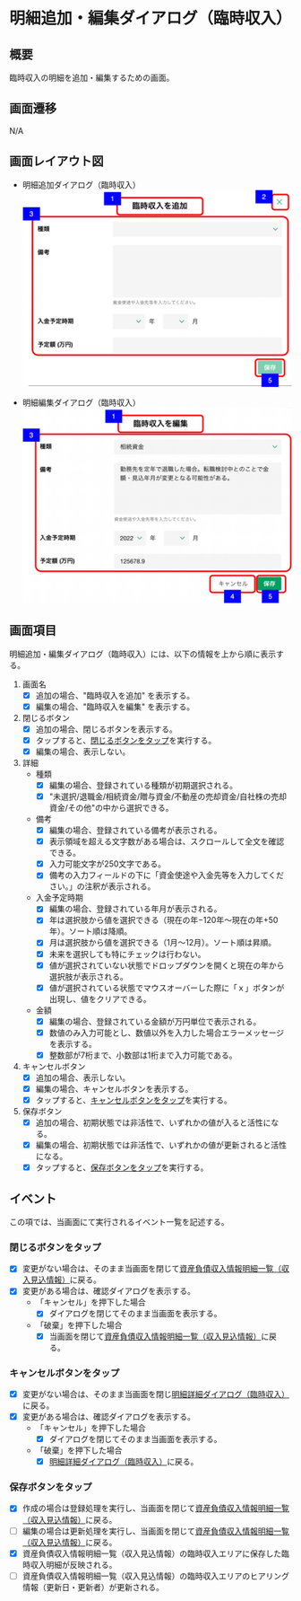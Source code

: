 # 明細追加・編集ダイアログ（臨時収入）

## 概要

臨時収入の明細を追加・編集するための画面。

## 画面遷移

N/A

## 画面レイアウト図

- 明細追加ダイアログ（臨時収入）
![明細追加ダイアログ（臨時収入）](./images/明細追加ダイアログ（臨時収入）.drawio.png)

- 明細編集ダイアログ（臨時収入）
![明細編集ダイアログ（臨時収入）](./images/明細編集ダイアログ（臨時収入）.drawio.png)


## 画面項目
明細追加・編集ダイアログ（臨時収入）には、以下の情報を上から順に表示する。

1. 画面名
    - [X] 追加の場合、"臨時収入を追加" を表示する。
    - [X] 編集の場合、"臨時収入を編集" を表示する。

2. 閉じるボタン
    - [X] 追加の場合、閉じるボタンを表示する。
    - [X] タップすると、[閉じるボタンをタップ](#閉じるボタンをタップ)を実行する。
    - [X] 編集の場合、表示しない。

3. 詳細
    - 種類
      - [X] 編集の場合、登録されている種類が初期選択される。
      - [X] "未選択/退職金/相続資金/贈与資金/不動産の売却資金/自社株の売却資金/その他"の中から選択できる。
    - 備考
      - [X] 編集の場合、登録されている備考が表示される。
      - [X] 表示領域を超える文字数がある場合は、スクロールして全文を確認できる。
      - [X] 入力可能文字が250文字である。
      - [X] 備考の入力フィールドの下に「資金使途や入金先等を入力してください。」の注釈が表示される。
    - 入金予定時期
      - [X] 編集の場合、登録されている年月が表示される。
      - [X] 年は選択肢から値を選択できる（現在の年−120年〜現在の年+50年）。ソート順は降順。
      - [X] 月は選択肢から値を選択できる（1月〜12月）。ソート順は昇順。
      - [X] 未来を選択しても特にチェックは行わない。
      - [X] 値が選択されていない状態でドロップダウンを開くと現在の年から選択肢が表示される。
      - [X] 値が選択されている状態でマウスオーバーした際に「ｘ」ボタンが出現し、値をクリアできる。
    - 金額
      - [X] 編集の場合、登録されている金額が万円単位で表示される。
      - [X] 数値のみ入力可能とし、数値以外を入力した場合エラーメッセージを表示する。
      - [X] 整数部が7桁まで、小数部は1桁まで入力可能である。

4. キャンセルボタン
    - [X] 追加の場合、表示しない。
    - [X] 編集の場合、キャンセルボタンを表示する。
    - [X] タップすると、[キャンセルボタンをタップ](#キャンセルボタンをタップ)を実行する。

5. 保存ボタン
    - [X] 追加の場合、初期状態では非活性で、いずれかの値が入ると活性になる。
    - [X] 編集の場合、初期状態では非活性で、いずれかの値が更新されると活性になる。
    - [X] タップすると、[保存ボタンをタップ](#保存ボタンをタップ)を実行する。

## イベント
この項では、当画面にて実行されるイベント一覧を記述する。

### 閉じるボタンをタップ
- [X] 変更がない場合は、そのまま当画面を閉じて[資産負債収入情報明細一覧（収入見込情報）](./資産負債収入情報明細一覧（収入見込情報）.md)に戻る。
- [X] 変更がある場合は、確認ダイアログを表示する。
  - 「キャンセル」を押下した場合
    - [X] ダイアログを閉じてそのまま当画面を表示する。
  - 「破棄」を押下した場合
    - [X] 当画面を閉じて[資産負債収入情報明細一覧（収入見込情報）](./資産負債収入情報明細一覧（収入見込情報）.md)に戻る。

### キャンセルボタンをタップ
- [X] 変更がない場合は、そのまま当画面を閉じ[明細詳細ダイアログ（臨時収入）](./明細詳細ダイアログ（臨時収入）.md)に戻る。
- [X] 変更がある場合は、確認ダイアログを表示する。
  - 「キャンセル」を押下した場合
    - [X] ダイアログを閉じてそのまま当画面を表示する。
  - 「破棄」を押下した場合
    - [X] [明細詳細ダイアログ（臨時収入）](./明細詳細ダイアログ（臨時収入）.md)に戻る。

### 保存ボタンをタップ
- [X] 作成の場合は登録処理を実行し、当画面を閉じて[資産負債収入情報明細一覧（収入見込情報）](./資産負債収入情報明細一覧（収入見込情報）.md)に戻る。
- [ ] 編集の場合は更新処理を実行し、当画面を閉じて[資産負債収入情報明細一覧（収入見込情報）](./資産負債収入情報明細一覧（収入見込情報）.md)に戻る。
- [X] 資産負債収入情報明細一覧（収入見込情報）の臨時収入エリアに保存した臨時収入明細が反映される。
- [ ] 資産負債収入情報明細一覧（収入見込情報）の臨時収入エリアのヒアリング情報（更新日・更新者）が更新される。
